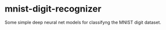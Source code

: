 # mnist-digit-recognizer
Some simple deep neural net models for classifyng the MNIST digit dataset.
